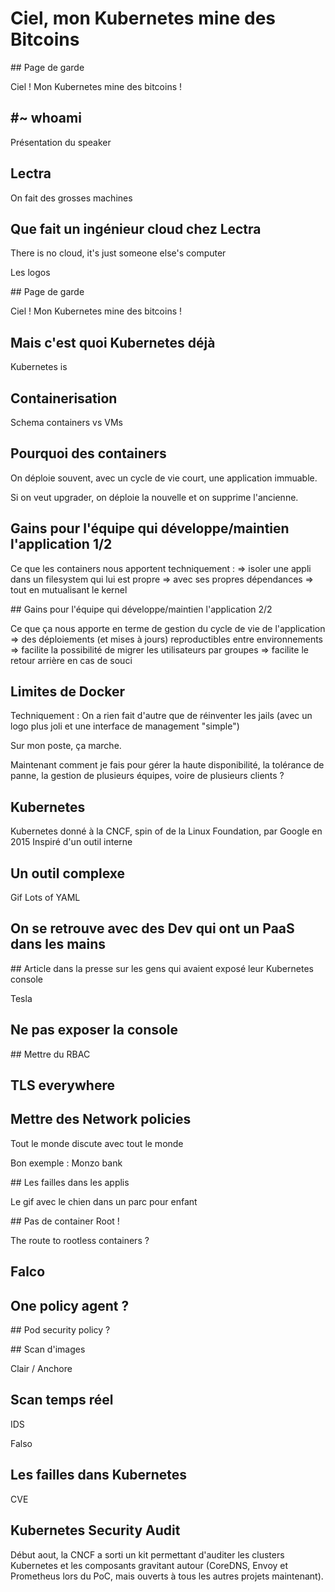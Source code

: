 # Ciel, mon Kubernetes mine des Bitcoins

## Page de garde

Ciel ! Mon Kubernetes mine des bitcoins !

## #~ whoami

Présentation du speaker

## Lectra

On fait des grosses machines

## Que fait un ingénieur cloud chez Lectra

There is no cloud, it's just someone else's computer

Les logos

## Page de garde

Ciel ! Mon Kubernetes mine des bitcoins !

## Mais c'est quoi Kubernetes déjà

Kubernetes is 

## Containerisation

Schema containers vs VMs

## Pourquoi des containers

On déploie souvent, avec un cycle de vie court, une application immuable.

Si on veut upgrader, on déploie la nouvelle et on supprime l'ancienne.

## Gains pour l'équipe qui développe/maintien l'application 1/2

Ce que les containers nous apportent techniquement : 
=> isoler une appli dans un filesystem qui lui est propre
=> avec ses propres dépendances
=> tout en mutualisant le kernel

## Gains pour l'équipe qui développe/maintien l'application 2/2

Ce que ça nous apporte en terme de gestion du cycle de vie de l'application
=> des déploiements (et mises à jours) reproductibles entre environnements
=> facilite la possibilité de migrer les utilisateurs par groupes
=> facilite le retour arrière en cas de souci

## Limites de Docker

Techniquement : On a rien fait d'autre que de réinventer les jails (avec un logo plus joli et une interface de management "simple")

Sur mon poste, ça marche. 

Maintenant comment je fais pour gérer la haute disponibilité, la tolérance de panne, la gestion de plusieurs équipes, voire de plusieurs clients ?

## Kubernetes

Kubernetes donné à la CNCF, spin of de la Linux Foundation, par Google en 2015
Inspiré d'un outil interne

## Un outil complexe 

Gif Lots of YAML

## On se retrouve avec des Dev qui ont un PaaS dans les mains

## Article dans la presse sur les gens qui avaient exposé leur Kubernetes console

Tesla

## Ne pas exposer la console



## Mettre du RBAC

## TLS everywhere

## Mettre des Network policies

Tout le monde discute avec tout le monde

Bon exemple : Monzo bank


## Les failles dans les applis

Le gif avec le chien dans un parc pour enfant

## Pas de container Root !

The route to rootless containers ?

## Falco

## One policy agent ? 

## Pod security policy ?

## Scan d'images

Clair / Anchore

## Scan temps réel

IDS

Falso

## Les failles dans Kubernetes

CVE

## Kubernetes Security Audit

Début aout, la CNCF a sorti un kit permettant d'auditer les clusters Kubernetes et les composants gravitant autour (CoreDNS, Envoy et Prometheus lors du PoC, mais ouverts à tous les autres projets maintenant).